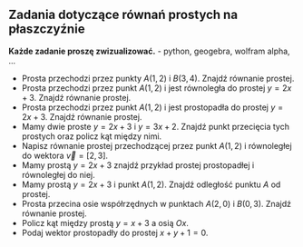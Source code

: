 ## Zadania dotyczące równań prostych na płaszczyźnie

**Każde zadanie proszę zwizualizować.** - python, geogebra, wolfram alpha, ...

* Prosta przechodzi przez punkty $A(1, 2)$ i $B(3, 4)$. Znajdź równanie prostej.
* Prosta przechodzi przez punkt $A(1, 2)$ i jest równoległa do prostej $y = 2x + 3$. Znajdź równanie prostej.
* Prosta przechodzi przez punkt $A(1, 2)$ i jest prostopadła do prostej $y = 2x + 3$. Znajdź równanie prostej.
* Mamy dwie proste $y = 2x + 3$ i $y = 3x + 2$. Znajdź punkt przecięcia tych prostych oraz policz kąt między nimi.
* Napisz równanie prostej przechodzącej przez punkt $A(1, 2)$ i równoległej do wektora $\vec{v} = [2, 3]$.
* Mamy prostą $y = 2x + 3$ znajdź przykład prostej prostopadłej i równoległej do niej.
* Mamy prostą $y = 2x + 3$ i punkt $A(1, 2)$. Znajdź odległość punktu $A$ od prostej.
* Prosta przecina osie współrzędnych w punktach $A(2, 0)$ i $B(0, 3)$. Znajdź równanie prostej.
* Policz kąt między prostą $y = x + 3$ a osią $Ox$.
* Podaj wektor prostopadły do prostej $x+y+1=0$.
